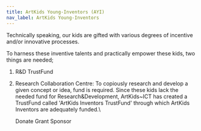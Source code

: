 ```yaml
---
title: ArtKids Young-Inventors (AYI)
nav_label: ArtKids Young-Inventors
---
```

Technically speaking, our kids are gifted with various degrees of incentive and/or innovative processes. 

To harness these inventive talents and practically empower these kids, two things are needed; 

1. R&D TrustFund
2. Research Collaboration Centre:
   To copiously research and develop a given concept or idea, fund is required. Since these kids lack the needed fund for Research&Development, ArtKids~ICT has created a TrustFund called 'ArtKids Inventors TrustFund' through which ArtKids Inventors are adequately funded.\

   Donate
   Grant
   Sponsor